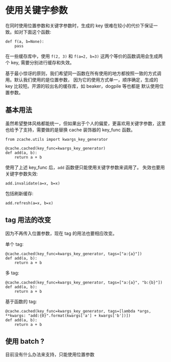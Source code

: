 # 使用关键字参数

在同时使用位置参数和关键字参数时，生成的 key 很难在较小的代价下保证一致。如对下面这个函数:

```
def f(a, b=None):
    pass
```

在一些缓存库中，使用 `f(2, 3)` 和 `f(a=2, b=3)` 这两个等价的函数调用会生成两个 key,
需要分别进行缓存和失效。

基于最小惊讶的原则，我们希望同一函数在所有使用的地方都按照一致的方式调用。默认我们使用的是位置参数，
因为它的使用方式单一，顺序确定，生成的 key 比较短。开源的较出名的缓存库，如 beaker，dogpile 等也都是
默认使用位置参数。


##  基本用法

虽然希望整体风格都能统一，但如果出于个人的偏爱，更喜欢用关键字参数，这里也给予了支持，需要做的是替换
cache 装饰器的 key_func 函数。

```
from zcache.utils import kwargs_key_generator

@cache.cached(key_func=kwargs_key_generator)
def add(a, b):
    return a + b
```

使用了上述 key_func 后，`add` 函数便只能使用关键字参数来调用了。 失效也要用关键字参数失效:

```
add.invalidate(a=x, b=x)
```

包括刷新缓存:

```
add.refresh(a=x, b=x)
```

##  tag 用法的改变

因为不再传入位置参数，现在 tag 的用法也要相应改变。

单个 tag:

```
@cache.cached(key_func=kwargs_key_generator, tags=["a:{a}"])
def add(a, b):
    return a + b
```

多 tag:

```
@cache.cached(key_func=kwargs_key_generator, tags=["a:{a}", "b:{b}"])
def add(a, b):
    return a + b
```

基于函数的 tag:

```
@cache.cached(key_func=kwargs_key_generator, tags=[lambda *args, **kwargs: "add:{0}".format(kwargs['a'] + kwargs['b'])])
def add(a, b):
    return a + b
```

## 使用 batch ?

目前没有什么办法来支持，只能使用位置参数
